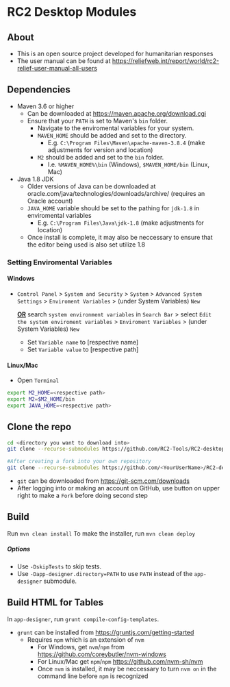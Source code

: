 # RC2 Desktop Modules

## About
- This is an open source project developed for humanitarian responses
- The user manual can be found at https://reliefweb.int/report/world/rc2-relief-user-manual-all-users

## Dependencies
- Maven 3.6 or higher
	- Can be downloaded at https://maven.apache.org/download.cgi
	- Ensure that your `PATH` is set to Maven's `bin` folder.
 		- Navigate to the enviromental variables for your system.
 		- `MAVEN_HOME` should be added and set to the directory.
   			- E.g. `C:\Program Files\Maven\apache-maven-3.8.4` (make adjustments for version and location)
     	- `M2` should be added and set to the `bin` folder.
       		- I.e. `%MAVEN_HOME%\bin` (Windows), `$MAVEN_HOME/bin` (Linux, Mac)
- Java 1.8 JDK
	- Older versions of Java can be downloaded at oracle.com/java/technologies/downloads/archive/ (requires an Oracle account)
 	- `JAVA_HOME` variable should be set to the pathing for `jdk-1.8` in enviromental variables
 		- E.g. `C:\Program Files\Java\jdk-1.8` (make adjustments for location)
   	- Once install is complete, it may also be neccessary to ensure that the editor being used is also set utilize 1.8

### Setting Enviromental Variables
#### Windows
- `Control Panel` > `System and Security` > `System` > `Advanced System Settings` > `Enviroment Variables` > (under System Variables) `New`

  **<ins>OR</ins>** search `system environment variables` in `Search Bar` > select `Edit the system enviroment variables` > `Enviroment Variables` > (under System Variables) `New`
	- Set `Variable name` to [respective name]
	- Set `Variable value` to [respective path]
#### Linux/Mac
- Open `Terminal`
```bash
export M2_HOME=<respective path>
export M2=$M2_HOME/bin
export JAVA_HOME=<respective path>
```

## Clone the repo
```bash
cd <directory you want to download into>
git clone --recurse-submodules https://github.com/RC2-Tools/RC2-desktop.git

#After creating a fork into your own repository
git clone --recurse-submodules https://github.com/<YourUserName>/RC2-desktop.git
```
- `git` can be downloaded from https://git-scm.com/downloads
- After logging into or making an account on GitHub, use button on upper right to make a `Fork` before doing second step

## Build
Run `mvn clean install`
To make the installer, run `mvn clean deploy`

##### Options
 - Use `-DskipTests` to skip tests.
 - Use `-Dapp-designer.directory=PATH` to use `PATH` instead of the `app-designer` submodule.

## Build HTML for Tables
In `app-designer`, run `grunt compile-config-templates`.
- `grunt` can be installed from https://gruntjs.com/getting-started
	- Requires `npm` which is an extension of `nvm`
		- For Windows, get `nvm`/`npm` from https://github.com/coreybutler/nvm-windows
		- For Linux/Mac get `npm`/`npm` https://github.com/nvm-sh/nvm
		- Once `nvm` is installed, it may be neccessary to turn `nvm on` in the command line before `npm` is recognized
